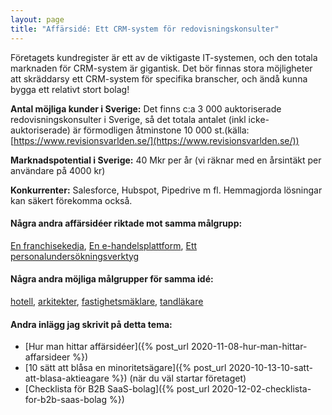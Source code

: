 ```yaml
---
layout: page
title: "Affärsidé: Ett CRM-system för redovisningskonsulter"
---
```

Företagets kundregister är ett av de viktigaste IT-systemen, och den totala marknaden för CRM-system är gigantisk. Det bör finnas stora möjligheter att skräddarsy ett CRM-system för specifika branscher, och ändå kunna bygga ett relativt stort bolag!

**Antal möjliga kunder i Sverige:** Det finns c:a 3 000 auktoriserade redovisningskonsulter i Sverige, så det totala antalet (inkl icke-auktoriserade) är förmodligen åtminstone 10 000 st.(källa: [https://www.revisionsvarlden.se/](https://www.revisionsvarlden.se/))

**Marknadspotential i Sverige:** 40 Mkr per år (vi räknar med en årsintäkt per användare på 4000 kr)

**Konkurrenter:** Salesforce, Hubspot, Pipedrive m fl. Hemmagjorda lösningar kan säkert förekomma också.

#### Några andra affärsidéer riktade mot samma målgrupp:
[En franchisekedja](/affarsideer/en-franchisekedja-av-redovisningskonsulter/), [En e-handelsplattform](/affarsideer/en-e-handelsplattform-for-redovisningskonsulter/), [Ett personalundersökningsverktyg](/affarsideer/ett-personalundersokningsverktyg-for-redovisningskonsulter/)


#### Några andra möjliga målgrupper för samma idé:
[hotell](/affarsideer/ett-crm-system-for-hotell/), [arkitekter](/affarsideer/ett-crm-system-for-arkitekter/), [fastighetsmäklare](/affarsideer/ett-crm-system-for-fastighetsmaklare/), [tandläkare](/affarsideer/ett-crm-system-for-tandlakare/)

#### Andra inlägg jag skrivit på detta tema:
- [Hur man hittar affärsidéer]({% post_url 2020-11-08-hur-man-hittar-affarsideer %})
- [10 sätt att blåsa en minoritetsägare]({% post_url 2020-10-13-10-satt-att-blasa-aktieagare %}) (när du väl startar företaget)
- [Checklista för B2B SaaS-bolag]({% post_url 2020-12-02-checklista-for-b2b-saas-bolag %})

